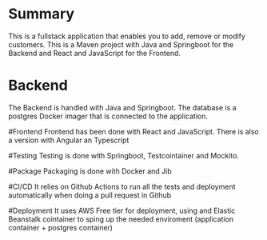 # Summary
This is a fullstack application that enables you to add, remove or modify customers. This is a Maven project with Java and Springboot for the Backend and React and JavaScript
for the Frontend.

# Backend
The Backend is handled with Java and Springboot. The database is a postgres Docker imager that is connected to the application.

#Frontend
Frontend has been done with React and JavaScript. There is also a version with Angular an Typescript

#Testing
Testing is done with Springboot, Testcointainer and Mockito.

#Package
Packaging is done with Docker and Jib

#CI/CD
It relies on Github Actions to run all the tests and deployment automatically when doing a pull request in Github

#Deployment
It uses AWS Free tier for deployment, using and Elastic Beanstalk cointainer to sping up the needed enviroment (application container + postgres container)
